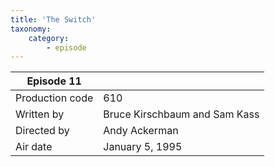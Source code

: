 ```yaml
---
title: 'The Switch'
taxonomy:
    category:
        - episode
---
```


| Episode 11 | |
|-----------------|--------------------------------|
| Production code | 610                            |
| Written by      | Bruce Kirschbaum and Sam Kass |
| Directed by     | Andy Ackerman                   |
| Air date        | January 5, 1995                   |
